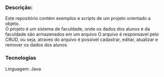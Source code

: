 ### Descrição: 
Este repositório contém exemplos e scripts de um projeto orientado a objeto. <br>
O projeto é um sistema de faculdade, onde os dados dos alunos e da faculdade são armazenados em um arquivo<bt>
O arquivo é responsavel pelo CRUD, ou seja, atraves do arquivo é possivel cadastrar, editar, atualizar e remover os dados dos alunos <br>

### Tecnologias
Linguagem: Java
